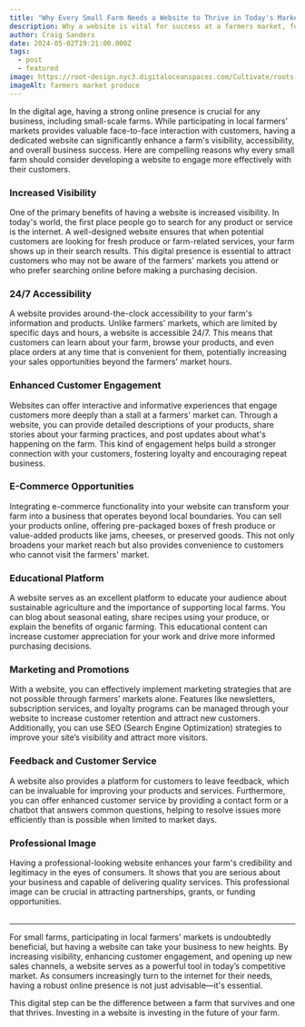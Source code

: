 ```yaml
---
title: "Why Every Small Farm Needs a Website to Thrive in Today's Market"
description: Why a website is vital for success at a farmers market, for Saturday and beyond.
author: Craig Sanders
date: 2024-05-02T19:21:00.000Z
tags:
  - post
  - featured
image: https://root-design.nyc3.digitaloceanspaces.com/Cultivate/roots-vegetable-table-sale-grocery-store-market_23-2148209840%20(1).webp
imageAlt: farmers market produce
---
```


In the digital age, having a strong online presence is crucial for any business, including small-scale farms. While participating in local farmers' markets provides valuable face-to-face interaction with customers, having a dedicated website can significantly enhance a farm's visibility, accessibility, and overall business success. Here are compelling reasons why every small farm should consider developing a website to engage more effectively with their customers.

### Increased Visibility

One of the primary benefits of having a website is increased visibility. In today's world, the first place people go to search for any product or service is the internet. A well-designed website ensures that when potential customers are looking for fresh produce or farm-related services, your farm shows up in their search results. This digital presence is essential to attract customers who may not be aware of the farmers' markets you attend or who prefer searching online before making a purchasing decision.

### 24/7 Accessibility

A website provides around-the-clock accessibility to your farm's information and products. Unlike farmers' markets, which are limited by specific days and hours, a website is accessible 24/7. This means that customers can learn about your farm, browse your products, and even place orders at any time that is convenient for them, potentially increasing your sales opportunities beyond the farmers' market hours.

### Enhanced Customer Engagement

Websites can offer interactive and informative experiences that engage customers more deeply than a stall at a farmers' market can. Through a website, you can provide detailed descriptions of your products, share stories about your farming practices, and post updates about what's happening on the farm. This kind of engagement helps build a stronger connection with your customers, fostering loyalty and encouraging repeat business.

### E-Commerce Opportunities
Integrating e-commerce functionality into your website can transform your farm into a business that operates beyond local boundaries. You can sell your products online, offering pre-packaged boxes of fresh produce or value-added products like jams, cheeses, or preserved goods. This not only broadens your market reach but also provides convenience to customers who cannot visit the farmers' market.

### Educational Platform

A website serves as an excellent platform to educate your audience about sustainable agriculture and the importance of supporting local farms. You can blog about seasonal eating, share recipes using your produce, or explain the benefits of organic farming. This educational content can increase customer appreciation for your work and drive more informed purchasing decisions.

### Marketing and Promotions

With a website, you can effectively implement marketing strategies that are not possible through farmers' markets alone. Features like newsletters, subscription services, and loyalty programs can be managed through your website to increase customer retention and attract new customers. Additionally, you can use SEO (Search Engine Optimization) strategies to improve your site’s visibility and attract more visitors.

### Feedback and Customer Service

A website also provides a platform for customers to leave feedback, which can be invaluable for improving your products and services. Furthermore, you can offer enhanced customer service by providing a contact form or a chatbot that answers common questions, helping to resolve issues more efficiently than is possible when limited to market days.

### Professional Image

Having a professional-looking website enhances your farm's credibility and legitimacy in the eyes of consumers. It shows that you are serious about your business and capable of delivering quality services. This professional image can be crucial in attracting partnerships, grants, or funding opportunities.
<br>
<br>
***

For small farms, participating in local farmers' markets is undoubtedly beneficial, but having a website can take your business to new heights. By increasing visibility, enhancing customer engagement, and opening up new sales channels, a website serves as a powerful tool in today’s competitive market. As consumers increasingly turn to the internet for their needs, having a robust online presence is not just advisable—it's essential.

This digital step can be the difference between a farm that survives and one that thrives. Investing in a website is investing in the future of your farm.